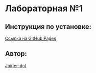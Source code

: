 # Лабораторная №1

## Инструкция по установке:

[Ссылка на GitHub Pages](https://joiner-dot.github.io/lab1/)

## Автор:

[Joiner-dot](https://github.com/Joiner-dot)
